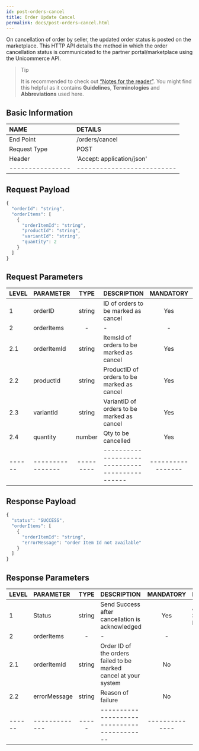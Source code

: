 ```yaml
---
id: post-orders-cancel
title: Order Update Cancel
permalink: docs/post-orders-cancel.html
---
```



On cancellation of order by seller, the updated order status is posted on the marketplace. This HTTP API details the method in which the order cancellation status is communicated to the partner portal/marketplace using the Unicommerce API.

>Tip
>
>It is recommended to check out [“Notes for the reader”](/docs/notes-for-reader.html). You might find this helpful as it contains **Guidelines**, **Terminologies** and **Abbreviations** used here.

## Basic Information

| NAME             | DETAILS                                                  | 
| :----------------| :------------------------------------------------------  | 
| End Point        | /orders/cancel                                           | 
| Request Type     | POST                                                     | 
| Header           | 'Accept: application/json'                               | 
| ----------------| -------------------------- |

    
## Request Payload

```js
{
  "orderId": "string",
  "orderItems": [
    {
      "orderItemId": "string",
      "productId": "string",
      "variantId": "string",
      "quantity": 2
    }
  ]
}
```
## Request Parameters

| LEVEL       | PARAMETER            | TYPE   | DESCRIPTION                                                                     | MANDATORY | NOTES                                                                 |
|:-------------|:----------------------|:--------:|:-----------------------------------------|:-----------:|:------------------------| 
| 1     | orderID     | string | ID of orders to be marked as cancel        | Yes       | -     | 
| 2     | orderItems  | -      | -                                          | -         | -     | 
| 2.1   | orderItemId | string | ItemsId of orders to be marked as cancel   | Yes       | -     | 
| 2.2   | productId   | string | ProductID of orders to be marked as cancel | Yes       | -     | 
| 2.3   | variantId   | string | VariantID of orders to be marked as cancel | Yes       | -     | 
| 2.4   | quantity    | number | Qty to be cancelled                        | Yes       | -     | 
|------|----------------|---------|----------------------------------------------|-----------------|---------|




## Response Payload

```js
{
  "status": "SUCCESS",
  "orderItems": [
    {
      "orderItemId": "string",
      "errorMessage": "order Item Id not available"
    }
  ]
}
```

## Response Parameters

| LEVEL       | PARAMETER            | TYPE   | DESCRIPTION                                                                     | MANDATORY | NOTES                                                                 |
|:-------------|:----------------------|:--------:|:-----------------------------------------|:-----------:|:------------------------| 
| 1     | Status       | string | Send Success after cancellation is acknowledged                  | Yes       | Allowable: SUCCESS, FAILED, PARTIAL_SUCCESS | 
| 2     | orderItems   | -      | -                                                                | -         | -                                           | 
| 2.1   | orderItemId  | string | Order ID of the orders failed to be marked cancel at your system | No        | -                                           | 
| 2.2   | errorMessage | string | Reason of failure                                                | No        | -                                           |
|------|-------------|-----|------------------------------------------|--------------|-----------------------------|
